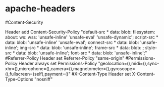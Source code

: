 # apache-headers
#Content-Security

Header add Content-Security-Policy "default-src *  data: blob: filesystem: about: ws: wss: 'unsafe-inline' 'unsafe-eval' 'unsafe-dynamic'; script-src * data: blob: 'unsafe-inline' 'unsafe-eval'; connect-src * data: blob: 'unsafe-inline'; img-src * data: blob: 'unsafe-inline'; frame-src * data: blob: ; style-src * data: blob: 'unsafe-inline'; font-src * data: blob: 'unsafe-inline';"
#Referrer-Policy
Header set Referrer-Policy "same-origin"
#Permissions-Policy
Header always set Permissions-Policy "geolocation=(),midi=(),sync-xhr=(),microphone=(),camera=(),magnetometer=(),gyroscope=(),fullscreen=(self),payment=()"
#X-Content-Type
<IfModule mod_headers.c>
Header set X-Content-Type-Options "nosniff"
</IfModule>


